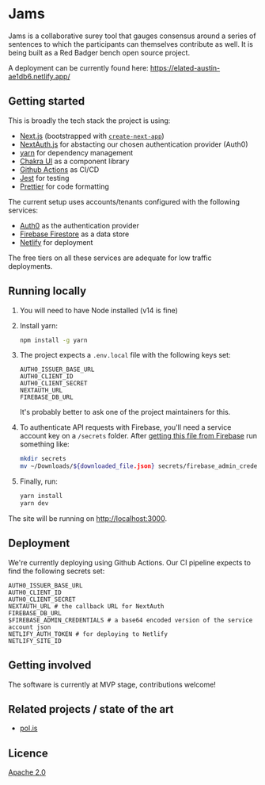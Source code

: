 Jams
========

Jams is a collaborative surey tool that gauges consensus around a series of sentences to which the participants can themselves contribute as well.
It is being built as a Red Badger bench open source project.

A deployment can be currently found here: https://elated-austin-ae1db6.netlify.app/


## Getting started

This is broadly the tech stack the project is using:

 - [Next.js](https://nextjs.org/) (bootstrapped with [`create-next-app`](https://github.com/vercel/next.js/tree/canary/packages/create-next-app))
 - [NextAuth.js](https://next-auth.js.org/) for abstacting our chosen authentication provider (Auth0)
 - [yarn](https://yarnpkg.com/) for dependency management
 - [Chakra UI](https://chakra-ui.com/) as a component library
 - [Github Actions](https://github.com/redbadger/jams/actions) as CI/CD
 - [Jest](https://jestjs.io/) for testing
 - [Prettier](https://prettier.io/) for code formatting


The current setup uses accounts/tenants configured with the following services:

 - [Auth0](https://auth0.com/) as the authentication provider
 - [Firebase Firestore](https://firebase.com/) as a data store
 - [Netlify](https://netlify.com/) for deployment

The free tiers on all these services are adequate for low traffic deployments.


## Running locally

1. You will need to have Node installed (v14 is fine)

1. Install yarn:
    ```bash
    npm install -g yarn
    ```

1. The project expects a `.env.local` file with the following keys set:

    ```
    AUTH0_ISSUER_BASE_URL
    AUTH0_CLIENT_ID
    AUTH0_CLIENT_SECRET
    NEXTAUTH_URL
    FIREBASE_DB_URL
    ```

    It's probably better to ask one of the project maintainers for this.

1. To authenticate API requests with Firebase, you'll need a service account key on a `/secrets` folder. After [getting this file from Firebase](https://console.firebase.google.com/project/jams-dev/settings/serviceaccounts/adminsdk) run something like:

    ```bash
    mkdir secrets
    mv ~/Downloads/${downloaded_file.json} secrets/firebase_admin_credentials.json
    ```

1. Finally, run:

    ```bash
    yarn install
    yarn dev
    ```

The site will be running on [http://localhost:3000](http://localhost:3000).

## Deployment

We're currently deploying using Github Actions. Our CI pipeline expects to find the following secrets set:

```
AUTH0_ISSUER_BASE_URL
AUTH0_CLIENT_ID
AUTH0_CLIENT_SECRET
NEXTAUTH_URL # the callback URL for NextAuth
FIREBASE_DB_URL
$FIREBASE_ADMIN_CREDENTIALS # a base64 encoded version of the service account json
NETLIFY_AUTH_TOKEN # for deploying to Netlify
NETLIFY_SITE_ID
```

## Getting involved

The software is currently at MVP stage, contributions welcome!


## Related projects / state of the art

 - [pol.is](http://pol.is/)


## Licence

[Apache 2.0](/LICENCE.md)
